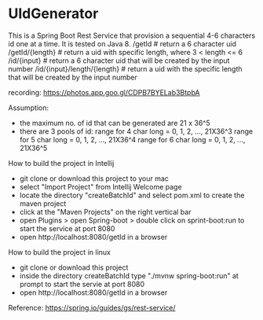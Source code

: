# UIdGenerator

This is a Spring Boot Rest Service that provision a sequential 4-6 characters id one at a time. It is tested on Java 8.
/getId                       # return a 6 character uid
/getId/{length}              # return a uid with specific length, where  3 < length <= 6
/id/{input}                  # return a 6 character uid that will be created by the input number
/id/{input}/length/{length}  # return a uid with the specific length that will be created by the input number

recording: https://photos.app.goo.gl/CDPB7BYELab3BtpbA

Assumption: 
* the maximum no. of id that can be generated are 21 x 36^5
* there are  3 pools of id:
  range for 4 char long = 0, 1, 2, ..., 21X36^3
  range for 5 char long = 0, 1, 2, ..., 21X36^4
  range for 6 char long = 0, 1, 2, ..., 21X36^5

How to build the project in Intellij
- git clone or download this project to your mac
- select "Import Project" from Intellij Welcome page
- locate the directory "createBatchId" and select pom.xml to create the maven project
- click at the "Maven Projects" on the right vertical bar
- open Plugins > open Spring-boot > double click on sprint-boot:run to start the service at port 8080
- open http://localhost:8080/getId in a browser

How to build the project in linux
- git clone or download this project
- inside the directory createBatchId type "./mvnw spring-boot:run" at prompt to start the servie at port 8080
- open http://localhost:8080/getId in a browser

Reference: 
https://spring.io/guides/gs/rest-service/


